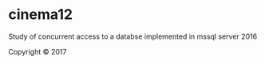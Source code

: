 # cinema12
Study of concurrent access to a databse implemented in mssql server 2016

Copyright © 2017
